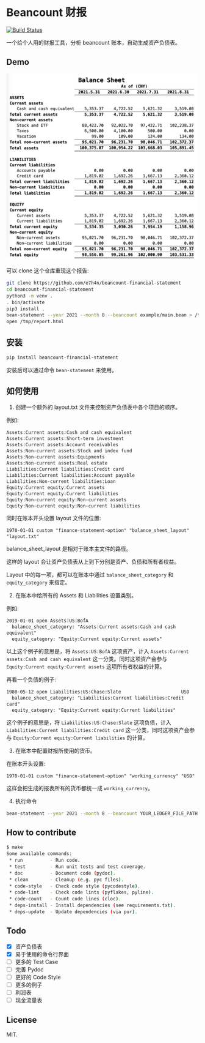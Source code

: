 # Beancount 财报

[![Build Status](https://app.travis-ci.com/e7h4n/beancount-financial-statement.svg?branch=master)](https://app.travis-ci.com/e7h4n/beancount-financial-statement)

一个给个人用的财报工具，分析 beancount 账本，自动生成资产负债表。

## Demo

![Balance Sheet](/example/balance_sheet.png)

可以 clone 这个仓库重现这个报告:

```bash
git clone https://github.com/e7h4n/beancount-financial-statement
cd beancount-financial-statement
python3 -m venv .
. bin/activate
pip3 install .
bean-statement --year 2021 --month 8 --beancount example/main.bean > /tmp/report.html
open /tmp/report.html
```

## 安装

```bash
pip install beancount-financial-statement
```

安装后可以通过命令 `bean-statement` 来使用。

## 如何使用

1. 创建一个额外的 layout.txt 文件来控制资产负债表中各个项目的顺序。

例如:

```
Assets:Current assets:Cash and cash equivalent
Assets:Current assets:Short-term investment
Assets:Current assets:Account receivables
Assets:Non-current assets:Stock and index fund
Assets:Non-current assets:Equipments
Assets:Non-current assets:Real estate
Liabilities:Current liabilities:Credit card
Liabilities:Current liabilities:Account payable
Liabilities:Non-current liabilities:Loan
Equity:Current equity:Current assets
Equity:Current equity:Current liabilities
Equity:Non-current equity:Non-current assets
Equity:Non-current equity:Non-current liabilities
```

同时在账本开头设置 layout 文件的位置:

```beancount
1970-01-01 custom "finance-statement-option" "balance_sheet_layout" "layout.txt"
```

balance_sheet_layout 是相对于账本主文件的路径。

这样的 layout 会让资产负债表从上到下分别是资产、负债和所有者权益。

Layout 中的每一项，都可以在账本中通过 `balance_sheet_category` 和 `equity_category` 来指定。

2. 在账本中给所有的 Assets 和 Liabilities 设置类别。

例如:

```beancount
2019-01-01 open Assets:US:BofA
  balance_sheet_category: "Assets:Current assets:Cash and cash equivalent"
  equity_category: "Equity:Current equity:Current assets"
```

以上这个例子的意思是，将 `Assets:US:BofA` 这项资产，计入 `Assets:Current assets:Cash and cash equivalent` 这一分类。同时这项资产会参与 `Equity:Current equity:Current assets` 这项所有者权益的计算。

再看一个负债的例子:

```beancount
1980-05-12 open Liabilities:US:Chase:Slate                      USD
  balance_sheet_category: "Liabilities:Current liabilities:Credit card"
  equity_category: "Equity:Current equity:Current liabilities"
```

这个例子的意思是，将 `Liabilities:US:Chase:Slate` 这项负债，计入 `Liabilities:Current liabilities:Credit card` 这一分类，同时这项资产会参与 `Equity:Current equity:Current liabilities` 的计算。

3. 在账本中配置财报所使用的货币。

在账本开头设置:

```beancount
1970-01-01 custom "finance-statement-option" "working_currency" "USD"
```

这样会把生成的报表所有的货币都统一成 `working_currency`。

4. 执行命令

```bash
bean-statement --year 2021 --month 8 --beancount YOUR_LEDGER_FILE_PATH
```

## How to contribute

```bash
$ make
Some available commands:
 * run          - Run code.
 * test         - Run unit tests and test coverage.
 * doc          - Document code (pydoc).
 * clean        - Cleanup (e.g. pyc files).
 * code-style   - Check code style (pycodestyle).
 * code-lint    - Check code lints (pyflakes, pyline).
 * code-count   - Count code lines (cloc).
 * deps-install - Install dependencies (see requirements.txt).
 * deps-update  - Update dependencies (via pur).
```

## Todo

- [x] 资产负债表
 - [x] 易于使用的命令行界面
 - [ ] 更多的 Test Case
 - [ ] 完善 Pydoc
 - [ ] 更好的 Code Style
 - [ ] 更多的例子
- [ ] 利润表
- [ ] 现金流量表

## License

MIT.
